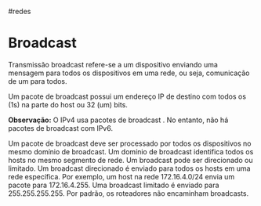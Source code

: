 #redes
# Broadcast

Transmissão broadcast refere-se a um dispositivo enviando uma mensagem para todos os dispositivos em uma rede, ou seja, comunicação de um para todos.

Um pacote de broadcast possui um endereço IP de destino com todos os (1s) na parte do host ou 32 (um) bits.

**Observação:** O IPv4 usa pacotes de broadcast . No entanto, não há pacotes de broadcast com IPv6.

Um pacote de broadcast deve ser processado por todos os dispositivos no mesmo domínio de broadcast. Um domínio de broadcast identifica todos os hosts no mesmo segmento de rede. Um broadcast pode ser direcionado ou limitado. Um broadcast direcionado é enviado para todos os hosts em uma rede específica. Por exemplo, um host na rede 172.16.4.0/24 envia um pacote para 172.16.4.255. Uma broadcast limitado é enviado para 255.255.255.255. Por padrão, os roteadores não encaminham broadcasts.